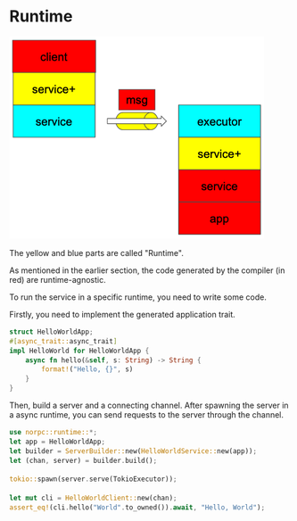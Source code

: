 # Runtime

![](images/norpc-stack.png)

The yellow and blue parts are called "Runtime".

As mentioned in the earlier section,
the code generated by the compiler (in red) are runtime-agnostic.

To run the service in a specific runtime, you need to write some code.

Firstly, you need to implement the generated application trait.

```rust
struct HelloWorldApp;
#[async_trait::async_trait]
impl HelloWorld for HelloWorldApp {
    async fn hello(&self, s: String) -> String {
        format!("Hello, {}", s)
    }
}
```

Then, build a server and a connecting channel.
After spawning the server in a async runtime,
you can send requests to the server through the channel.

```rust
use norpc::runtime::*;
let app = HelloWorldApp;
let builder = ServerBuilder::new(HelloWorldService::new(app));
let (chan, server) = builder.build();

tokio::spawn(server.serve(TokioExecutor));

let mut cli = HelloWorldClient::new(chan);
assert_eq!(cli.hello("World".to_owned()).await, "Hello, World");
```